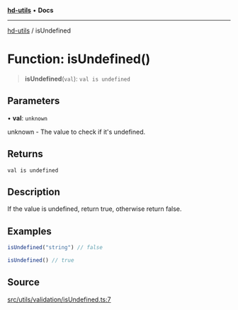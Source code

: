 [**hd-utils**](../README.md) • **Docs**

***

[hd-utils](../globals.md) / isUndefined

# Function: isUndefined()

> **isUndefined**(`val`): `val is undefined`

## Parameters

• **val**: `unknown`

unknown - The value to check if it's undefined.

## Returns

`val is undefined`

## Description

If the value is undefined, return true, otherwise return false.

## Examples

```ts
isUndefined("string") // false
```

```ts
isUndefined() // true
```

## Source

[src/utils/validation/isUndefined.ts:7](https://github.com/AhmadHddad/h-utils/blob/5c76ff5de068cee019fc632d9da2e395721bb48f/src/utils/validation/isUndefined.ts#L7)
